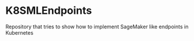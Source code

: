 # K8SMLEndpoints
 Repository that tries to show how to implement SageMaker like endpoints in Kubernetes
